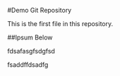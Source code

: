 #Demo Git Repository

This is the first file in this repository.


##Ipsum Below



fdsafasgfsdgfsd

fsaddffdsadfg